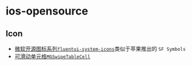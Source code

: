 # ios-opensource

## Icon

- [微软开源图标系列`fluentui-system-icons`](https://github.com/microsoft/fluentui-system-icons.git)类似于苹果推出的 `SF Symbols`
- [可滑动单元格`MGSwipeTableCell`](https://github.com/MortimerGoro/MGSwipeTableCell.git)
